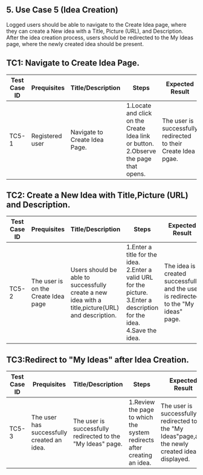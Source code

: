 ## 5. Use Case 5 (Idea Creation)
Logged users should be able to navigate to the Create Idea page, where they can create a New idea with a Title,
Picture (URL), and Description. After the idea creation process, users should be redirected to the My Ideas page,
where the newly created idea should be present.

## TC1: Navigate to Create Idea Page.


| **Test Case ID** | **Prequisites** | **Title/Description** | **Steps** | **Expected Result** | **Pass/Fail** |
|------------------|-----------------|------------------------|-----------|----------------------|---------------|
| TC5-1            |Registered user|Navigate to Create Idea Page. | 1.Locate and click on the Create Idea link or button.<br>2.Observe the page that opens. |The user is successfully redirected to their Create Idea pgae.|Pass         |

## TC2: Create a New Idea with Title,Picture (URL) and Description.


| **Test Case ID** | **Prequisites** | **Title/Description** | **Steps** | **Expected Result** | **Pass/Fail** |
|------------------|-----------------|------------------------|-----------|----------------------|---------------|
| TC5-2            |The user is on the Create Idea page|Users should be able to successfully create a new idea with a title,picture(URL) and description. | 1.Enter a title for the idea.<br>2.Enter a valid URL for the picture.<br>3.Enter a description for the idea.<br>4.Save the idea. |The idea is created successfully and the user is redirected to the "My ideas" page.|Pass         |

## TC3:Redirect to "My Ideas" after Idea Creation.


| **Test Case ID** | **Prequisites** | **Title/Description** | **Steps** | **Expected Result** | **Pass/Fail** |
|------------------|-----------------|------------------------|-----------|----------------------|---------------|
| TC5-3            |The user has successfully created an idea.|The user is successfully redirected to the "My Ideas" page. | 1.Review the page to which the system redirects after creating an idea. |The user is successfully redirected to the "My Ideas"page,and the newly created ideas is displayed.|Pass         |




